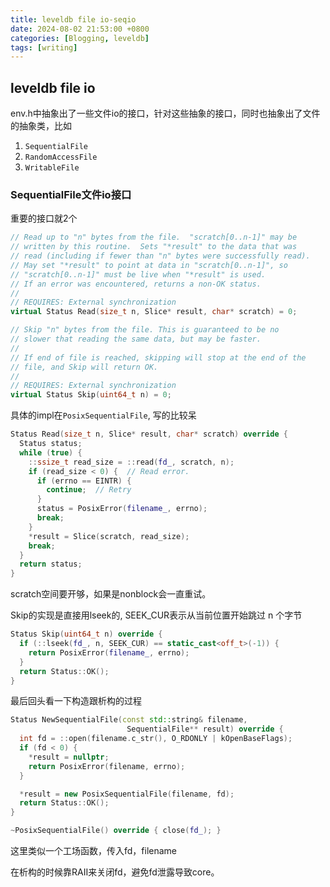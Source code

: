```yaml
---
title: leveldb file io-seqio
date: 2024-08-02 21:53:00 +0800
categories: [Blogging, leveldb]
tags: [writing]
---
```


## leveldb file io

env.h中抽象出了一些文件io的接口，针对这些抽象的接口，同时也抽象出了文件的抽象类，比如

1. `SequentialFile`
2. `RandomAccessFile`
3. `WritableFile`

### SequentialFile文件io接口

重要的接口就2个

```cpp
// Read up to "n" bytes from the file.  "scratch[0..n-1]" may be
// written by this routine.  Sets "*result" to the data that was
// read (including if fewer than "n" bytes were successfully read).
// May set "*result" to point at data in "scratch[0..n-1]", so
// "scratch[0..n-1]" must be live when "*result" is used.
// If an error was encountered, returns a non-OK status.
//
// REQUIRES: External synchronization
virtual Status Read(size_t n, Slice* result, char* scratch) = 0;

// Skip "n" bytes from the file. This is guaranteed to be no
// slower that reading the same data, but may be faster.
//
// If end of file is reached, skipping will stop at the end of the
// file, and Skip will return OK.
//
// REQUIRES: External synchronization
virtual Status Skip(uint64_t n) = 0;
```

具体的impl在`PosixSequentialFile`, 写的比较呆

```cpp
Status Read(size_t n, Slice* result, char* scratch) override {
  Status status;
  while (true) {
    ::ssize_t read_size = ::read(fd_, scratch, n);
    if (read_size < 0) {  // Read error.
      if (errno == EINTR) {
        continue;  // Retry
      }
      status = PosixError(filename_, errno);
      break;
    }
    *result = Slice(scratch, read_size);
    break;
  }
  return status;
}
```

scratch空间要开够，如果是nonblock会一直重试。

Skip的实现是直接用lseek的, SEEK_CUR表示从当前位置开始跳过 n 个字节

```cpp
Status Skip(uint64_t n) override {
  if (::lseek(fd_, n, SEEK_CUR) == static_cast<off_t>(-1)) {
    return PosixError(filename_, errno);
  }
  return Status::OK();
}
```

最后回头看一下构造跟析构的过程

```cpp
Status NewSequentialFile(const std::string& filename,
                          SequentialFile** result) override {
  int fd = ::open(filename.c_str(), O_RDONLY | kOpenBaseFlags);
  if (fd < 0) {
    *result = nullptr;
    return PosixError(filename, errno);
  }

  *result = new PosixSequentialFile(filename, fd);
  return Status::OK();
}

~PosixSequentialFile() override { close(fd_); }
```

这里类似一个工场函数，传入fd，filename

在析构的时候靠RAII来关闭fd，避免fd泄露导致core。
